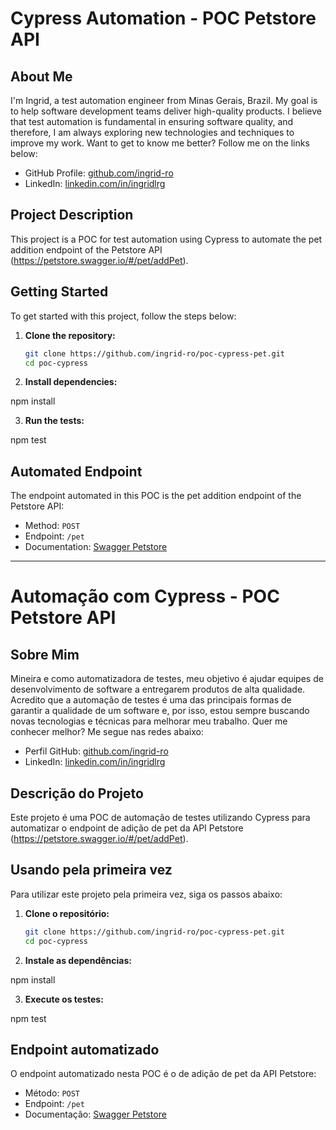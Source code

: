 # Cypress Automation - POC Petstore API

## About Me

I'm Ingrid, a test automation engineer from Minas Gerais, Brazil. My goal is to help software development teams deliver high-quality products. I believe that test automation is fundamental in ensuring software quality, and therefore, I am always exploring new technologies and techniques to improve my work. Want to get to know me better? Follow me on the links below:

- GitHub Profile: [github.com/ingrid-ro](https://github.com/ingrid-ro)
- LinkedIn: [linkedin.com/in/ingridlrg](https://www.linkedin.com/in/ingridlrg/)

## Project Description

This project is a POC for test automation using Cypress to automate the pet addition endpoint of the Petstore API (https://petstore.swagger.io/#/pet/addPet).

## Getting Started

To get started with this project, follow the steps below:

1. **Clone the repository:**

   ```bash
   git clone https://github.com/ingrid-ro/poc-cypress-pet.git
   cd poc-cypress

2. **Install dependencies:**

npm install

3. **Run the tests:**

npm test

## Automated Endpoint

The endpoint automated in this POC is the pet addition endpoint of the Petstore API:

- Method: `POST`
- Endpoint: `/pet`
- Documentation: [Swagger Petstore](https://petstore.swagger.io/#/pet/addPet)

------------------------------------------------------------------------------
# Automação com Cypress - POC Petstore API

## Sobre Mim

Mineira e como automatizadora de testes, meu objetivo é ajudar equipes de desenvolvimento de software a entregarem produtos de alta qualidade. Acredito que a automação de testes é uma das principais formas de garantir a qualidade de um software e, por isso, estou sempre buscando novas tecnologias e técnicas para melhorar meu trabalho. Quer me conhecer melhor? Me segue nas redes abaixo:

- Perfil GitHub: [github.com/ingrid-ro](https://github.com/ingrid-ro)
- LinkedIn: [linkedin.com/in/ingridlrg](https://www.linkedin.com/in/ingridlrg/)

## Descrição do Projeto

Este projeto é uma POC de automação de testes utilizando Cypress para automatizar o endpoint de adição de pet da API Petstore (https://petstore.swagger.io/#/pet/addPet).

## Usando pela primeira vez

Para utilizar este projeto pela primeira vez, siga os passos abaixo:

1. **Clone o repositório:**

   ```bash
   git clone https://github.com/ingrid-ro/poc-cypress-pet.git
   cd poc-cypress

2. **Instale as dependências:**

npm install

3. **Execute os testes:**

npm test

## Endpoint automatizado

O endpoint automatizado nesta POC é o de adição de pet da API Petstore:

- Método: `POST`
- Endpoint: `/pet`
- Documentação: [Swagger Petstore](https://petstore.swagger.io/#/pet/addPet)


